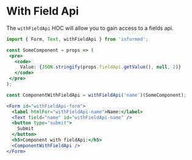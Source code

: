 # With Field Api

The `withFieldApi` HOC will allow you to gain access to a fields api.

<!-- STORY -->

```jsx
import { Form, Text, withFieldApi } from 'informed';

const SomeComponent = props => (
 <pre>
   <code>
     Value: {JSON.stringify(props.fieldApi.getValue(), null, 2)}
   </code>
 </pre>
);

const ComponentWithFieldApi = withFieldApi('name')(SomeComponent);

<Form id="withFieldApi-form">
  <label htmlFor="withFieldApi-name">Name:</label>
  <Text field="name" id="withFieldApi-name" />
  <button type="submit">
    Submit
  </button>
  <h5>Component with fieldApi:</h5>
  <ComponentWithFieldApi />
</Form>
```
